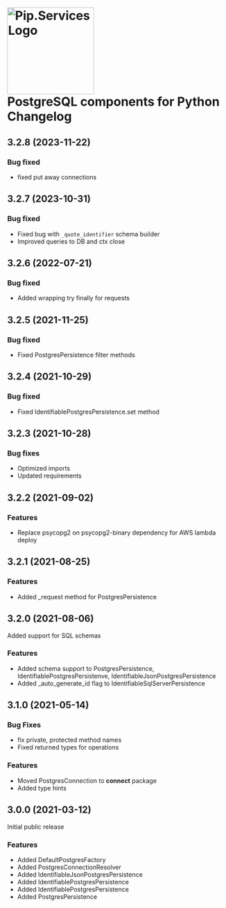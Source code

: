 # <img src="https://uploads-ssl.webflow.com/5ea5d3315186cf5ec60c3ee4/5edf1c94ce4c859f2b188094_logo.svg" alt="Pip.Services Logo" width="200"> <br/> PostgreSQL components for Python Changelog

## <a name="3.2.8"></a> 3.2.8 (2023-11-22)

### Bug fixed
* fixed put away connections


## <a name="3.2.7"></a> 3.2.7 (2023-10-31)

### Bug fixed
* Fixed bug with `_quote_identifier` schema builder
* Improved queries to DB and ctx close 

## <a name="3.2.6"></a> 3.2.6 (2022-07-21)

### Bug fixed
* Added wrapping try finally for requests

## <a name="3.2.5"></a> 3.2.5 (2021-11-25)

### Bug fixed
* Fixed PostgresPersistence filter methods

## <a name="3.2.4"></a> 3.2.4 (2021-10-29)

### Bug fixed
* Fixed IdentifiablePostgresPersistence.set method

## <a name="3.2.3"></a> 3.2.3 (2021-10-28)

### Bug fixes
* Optimized imports
* Updated requirements

## <a name="3.2.2"></a> 3.2.2 (2021-09-02)

### Features
* Replace psycopg2 on psycopg2-binary dependency for AWS lambda deploy

## <a name="3.2.1"></a> 3.2.1 (2021-08-25)

### Features
* Added _request method for PostgresPersistence

## <a name="3.2.0"></a> 3.2.0 (2021-08-06)

Added support for SQL schemas

### Features
* Added schema support to PostgresPersistence, IdentifiablePostgresPersistenve, IdentifiableJsonPostgresPersistence
* Added _auto_generate_id flag to IdentifiableSqlServerPersistence

## <a name="3.1.0"></a> 3.1.0 (2021-05-14)

### Bug Fixes
* fix private, protected method names
* Fixed returned types for operations

### Features
* Moved PostgresConnection to **connect** package
* Added type hints

## <a name="3.0.0"></a> 3.0.0 (2021-03-12) 

Initial public release

### Features
* Added DefaultPostgresFactory
* Added PostgresConnectionResolver
* Added IdentifiableJsonPostgresPersistence
* Added IdentifiablePostgresPersistence
* Added IdentifiablePostgresPersistence
* Added PostgresPersistence
